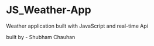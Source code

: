 # JS_Weather-App
Weather application built with JavaScript and real-time Api

built by - Shubham Chauhan
